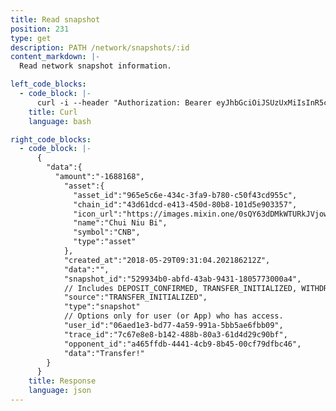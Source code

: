 ```yaml
---
title: Read snapshot
position: 231
type: get
description: PATH /network/snapshots/:id
content_markdown: |-
  Read network snapshot information.

left_code_blocks:
  - code_block: |-
      curl -i --header "Authorization: Bearer eyJhbGciOiJSUzUxMiIsInR5cCI6IkpXVCJ9.eyJleHAiOjE1Mjc0OTA5MDgsImlhdCI6MTUyNzQ5MDg0OCwianRpIjoiNjNhOWY1NjUtZDA1Zi00NTJjLWFhY2QtY2IxOTUyMDk3YzY1Iiwic2lkIjoiYWM2ZDFmODYtYTY0Yi00NWRkLTllZmEtN2JmMGVjZjI2MDU2Iiwic2lnIjoiZjYyMDU4ZjY2MDRhZTllMjlmZDZiZDExNmM3OGQwZDBhNDVmYzYwZTMwOWY1MWZhYzk3NWY3YzQ4ZjMzNTAzNiIsInVpZCI6IjMxYjFhMTdjLWFiMzgtNGFhNC05YmM5LWY0NjQyNzEyODExMyJ9.ZGOEeOjZ_70YU-VDcZ6e3h_u8q4rBfeMYaTpXGh1VPO3hyfeVHsK4UZpbevta9Z8N9rp3BCL-Mwu1KswhzIM7Wc4gfN7p9sSn5Ik0lI-SsvOlsplgbVrgzk8AE14lXxtOZ_cvbLj6_stOUJq2OQ16wEI7TNBQu6AK0MqxHYSzSU" --header "Content-Type: application/json" --header "Content-length: 0" "https://api.mixin.one/network/snapshots/8f5b244e-cf86-4374-8eaa-c551fd70cd83"
    title: Curl
    language: bash

right_code_blocks:
  - code_block: |-
      {  
        "data":{  
          "amount":"-1688168",
            "asset":{
              "asset_id":"965e5c6e-434c-3fa9-b780-c50f43cd955c",
              "chain_id":"43d61dcd-e413-450d-80b8-101d5e903357",
              "icon_url":"https://images.mixin.one/0sQY63dDMkWTURkJVjowWY6Le4ICjAFuu3ANVyZA4uI3UdkbuOT5fjJUT82ArNYmZvVcxDXyNjxoOv0TAYbQTNKS=s128",
              "name":"Chui Niu Bi",
              "symbol":"CNB",
              "type":"asset"
            },
            "created_at":"2018-05-29T09:31:04.202186212Z",
            "data":"",
            "snapshot_id":"529934b0-abfd-43ab-9431-1805773000a4",
            // Includes DEPOSIT_CONFIRMED, TRANSFER_INITIALIZED, WITHDRAWAL_INITIALIZED, WITHDRAWAL_FEE_CHARGED, WITHDRAWAL_FAILED
            "source":"TRANSFER_INITIALIZED",
            "type":"snapshot"
            // Options only for user (or App) who has access.
            "user_id":"06aed1e3-bd77-4a59-991a-5bb5ae6fbb09",
            "trace_id":"7c67e8e8-b142-488b-80a3-61d4d29c90bf",
            "opponent_id":"a465ffdb-4441-4cb9-8b45-00cf79dfbc46",
            "data":"Transfer!"
        }
      }
    title: Response
    language: json
---
```

